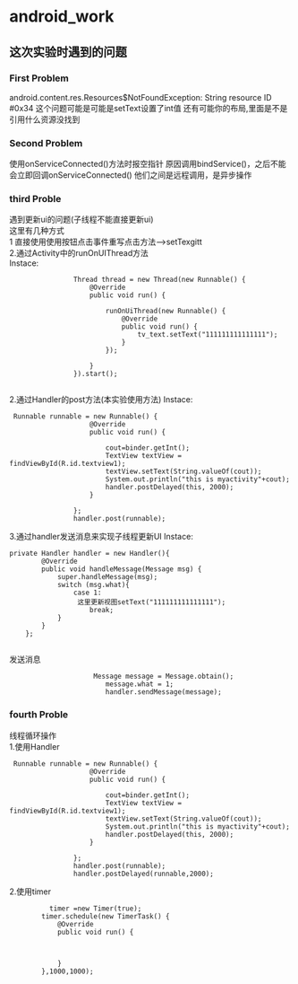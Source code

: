 # android_work
## 这次实验时遇到的问题
### First Problem
android.content.res.Resources$NotFoundException: String resource ID #0x34
这个问题可能是可能是setText设置了int值
还有可能你的布局,里面是不是引用什么资源没找到
### Second Problem
使用onServiceConnected()方法时报空指针
原因调用bindService()，之后不能会立即回调onServiceConnected()
他们之间是远程调用，是异步操作
### third Proble
遇到更新ui的问题(子线程不能直接更新ui)<br>
这里有几种方式<br>
1 直接使用使用按钮点击事件重写点击方法-->setTexgitt<br>
2.通过Activity中的runOnUIThread方法<br>
   Instace:<br>
```
                Thread thread = new Thread(new Runnable() {
                    @Override
                    public void run() {

                        runOnUiThread(new Runnable() {
                            @Override
                            public void run() {
                                tv_text.setText("111111111111111");
                            }
                        });

                    }
                }).start();
 
```
2.通过Handler的post方法(本实验使用方法)
Instace:<br>
```
 Runnable runnable = new Runnable() {
                    @Override
                    public void run() {

                        cout=binder.getInt();
                        TextView textView = findViewById(R.id.textview1);
                        textView.setText(String.valueOf(cout));
                        System.out.println("this is myactivity"+cout);
                        handler.postDelayed(this, 2000);
                    }

                };
                handler.post(runnable);
```
3.通过handler发送消息来实现子线程更新UI
Instace:<br>
```
private Handler handler = new Handler(){
        @Override
        public void handleMessage(Message msg) {
            super.handleMessage(msg);
            switch (msg.what){
                case 1:
                 这里更新视图setText("111111111111111");
                    break;
            }
        }
    };
    
```
发送消息<br>
```
                     Message message = Message.obtain();
                        message.what = 1;
                        handler.sendMessage(message);
```
### fourth Proble
线程循环操作<br>
1.使用Handler
```
 Runnable runnable = new Runnable() {
                    @Override
                    public void run() {

                        cout=binder.getInt();
                        TextView textView = findViewById(R.id.textview1);
                        textView.setText(String.valueOf(cout));
                        System.out.println("this is myactivity"+cout);
                        handler.postDelayed(this, 2000);
                    }

                };
                handler.post(runnable);
                handler.postDelayed(runnable,2000);
```
2.使用timer
```
          timer =new Timer(true);
        timer.schedule(new TimerTask() {
            @Override
            public void run() {
               
               
               
            }
        },1000,1000);
```

